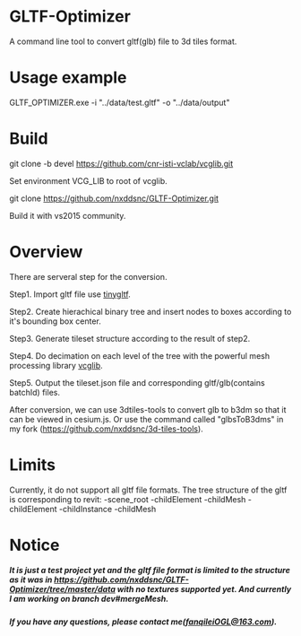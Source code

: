 # GLTF-Optimizer
A command line tool to convert gltf(glb) file to 3d tiles format.

# Usage example
GLTF_OPTIMIZER.exe -i "../data/test.gltf" -o "../data/output"

# Build
git clone -b devel https://github.com/cnr-isti-vclab/vcglib.git

Set environment VCG_LIB to root of vcglib.

git clone https://github.com/nxddsnc/GLTF-Optimizer.git

Build it with vs2015 community.

# Overview
There are serveral step for the conversion.

Step1. Import gltf file use [tinygltf](https://github.com/syoyo/tinygltf).

Step2. Create hierachical binary tree and insert nodes to boxes according to it's bounding box center.

Step3. Generate tileset structure according to the result of step2.

Step4. Do decimation on each level of the tree with the powerful mesh processing library [vcglib](http://vcg.isti.cnr.it/vcglib/).

Step5. Output the tileset.json file and corresponding gltf/glb(contains batchId) files.

After conversion, we can use 3dtiles-tools to convert glb to b3dm so that it can be viewed in cesium.js. Or use the command called "glbsToB3dms" in my fork (https://github.com/nxddsnc/3d-tiles-tools).

# Limits
Currently, it do not support all gltf file formats. 
    The tree structure of the gltf is corresponding to revit:
    -scene_root
     	-childElement
    		-childMesh
    	-childElement
            -childInstance
     			-childMesh
# Notice
##### It is just a test project yet and the gltf file format is limited to the structure as it was in https://github.com/nxddsnc/GLTF-Optimizer/tree/master/data with no textures supported yet. And currently I am working on branch dev#mergeMesh.
##### If you have any questions, please contact me(fanqileiOGL@163.com).


